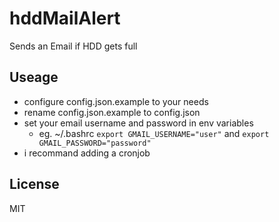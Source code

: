 hddMailAlert
============

Sends an Email if HDD gets full

Useage
------
- configure config.json.example to your needs
- rename config.json.example to config.json
- set your email username and password in env variables
  - eg. ~/.bashrc `export GMAIL_USERNAME="user"` and `export GMAIL_PASSWORD="password"`
- i recommand adding a cronjob

License
-------
MIT
